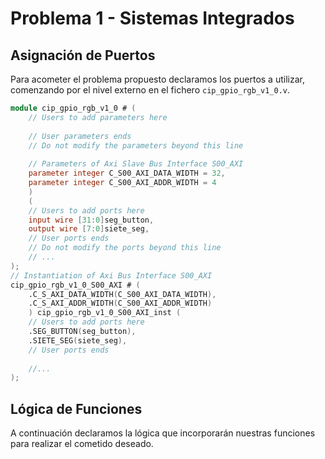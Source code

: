 # Problema 1 - Sistemas Integrados
## Asignación de Puertos
Para acometer el problema propuesto declaramos los puertos a utilizar, comenzando por el nivel externo en el fichero `cip_gpio_rgb_v1_0.v`.

```verilog
module cip_gpio_rgb_v1_0 # (
    // Users to add parameters here
    
    // User parameters ends
    // Do not modify the parameters beyond this line
    
    // Parameters of Axi Slave Bus Interface S00_AXI
    parameter integer C_S00_AXI_DATA_WIDTH = 32,
    parameter integer C_S00_AXI_ADDR_WIDTH = 4
    )
    (
    // Users to add ports here
    input wire [31:0]seg_button,
    output wire [7:0]siete_seg,
    // User ports ends
    // Do not modify the ports beyond this line
    // ...
);
// Instantiation of Axi Bus Interface S00_AXI
cip_gpio_rgb_v1_0_S00_AXI # (
    .C_S_AXI_DATA_WIDTH(C_S00_AXI_DATA_WIDTH),
    .C_S_AXI_ADDR_WIDTH(C_S00_AXI_ADDR_WIDTH)
    ) cip_gpio_rgb_v1_0_S00_AXI_inst (
    // Users to add ports here
    .SEG_BUTTON(seg_button),
    .SIETE_SEG(siete_seg),
    // User ports ends
    
    //...
);
```

## Lógica de Funciones
A continuación declaramos la lógica que incorporarán nuestras funciones para realizar el cometido deseado.

